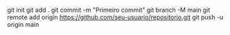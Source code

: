 git init
git add .
git commit -m "Primeiro commit"
git branch -M main
git remote add origin https://github.com/seu-usuario/repositorio.git
git push -u origin main
